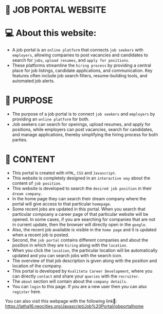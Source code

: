 # 💼 JOB PORTAL WEBSITE

# 💻 About this website:

* A job portal is an `online platform` that connects `job seekers` with `employers`, allowing companies to post vacancies and candidates to search for `jobs`, `upload resumes`, and `apply for positions`.
* These platforms streamline the `hiring process` by providing a central place for job listings, candidate applications, and communication. Key features often include job search filters, resume-building tools, and automated job alerts.

# 🎯 PURPOSE

* The purpose of a job portal is to connect `job seekers` and `employers` by providing an `online platform` for both.
* Job seekers can search for openings, upload resumes, and apply for positions, while employers can post vacancies, search for candidates, and manage applications, thereby simplifying the hiring process for both parties.

# 📜 CONTENT

* This portal is created with `HTML`, `CSS` and `Javascript`.
* This website is completely designed in an `interactive way` about the content of `job position`.
* This website is developed to search the `desired job position` in their `dream company`.
* In the home page they can search their dream company where the portal will give access to that particular `homepage`.
* Some recent jobs are updated in this portal. When you search that particular compoany a career page of that particular website will be opened. In some cases, if you are searching for companies that are not in current update, then the browser will directly open in the `google`.
* Also, the recent job available is visible in the `home page` and it is updated when a recent job is posted.
* Second, the `job portal` contains different companies and about the position in which they are `hiring` along with the `location`.
* When you click the `location`, the particular location will be automatically updated and you can search jobs with the search icon.
* The overview of that job description is given along with the position and location of the company.
* This portal is developed by `Kvaliteta Career Development`, where you can directly `contact` and share your `queries` with the `recruiter`.
* The `about` section will contain about the `company details`.
* You can `login` to this page. If you are a new user then you can also `register` here.


You can also visit this webpage with the following link🔗: https://latha16.neocities.org/Javascript/Job%20Portal/jobportalhome
